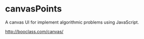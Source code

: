# canvasPoints
A canvas UI for implement algorithmic problems using JavaScript.

http://booclass.com/canvas/
